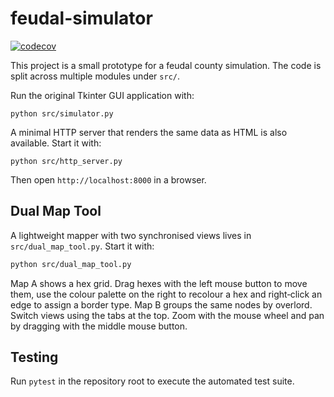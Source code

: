 # feudal-simulator
[![codecov](https://codecov.io/gh/lorangriel/feudal-simulator/branch/main/graph/badge.svg)](https://codecov.io/gh/lorangriel/feudal-simulator)

This project is a small prototype for a feudal county simulation. The code
is split across multiple modules under `src/`.

Run the original Tkinter GUI application with:

```
python src/simulator.py
```

A minimal HTTP server that renders the same data as HTML is also available.
Start it with:

```
python src/http_server.py
```

Then open `http://localhost:8000` in a browser.

## Dual Map Tool
A lightweight mapper with two synchronised views lives in `src/dual_map_tool.py`.
Start it with:

```bash
python src/dual_map_tool.py
```

Map A shows a hex grid. Drag hexes with the left mouse button to move
them, use the colour palette on the right to recolour a hex and
right‑click an edge to assign a border type. Map B groups the same nodes
by overlord. Switch views using the tabs at the top. Zoom with the mouse
wheel and pan by dragging with the middle mouse button.

## Testing
Run `pytest` in the repository root to execute the automated test suite.

